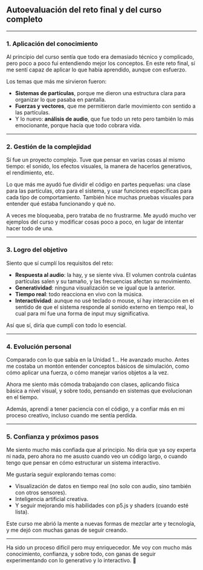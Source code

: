 ## Autoevaluación del reto final y del curso completo

---

### 1. Aplicación del conocimiento

Al principio del curso sentía que todo era demasiado técnico y complicado, pero poco a poco fui entendiendo mejor los conceptos. En este reto final, sí me sentí capaz de aplicar lo que había aprendido, aunque con esfuerzo.

Los temas que más me sirvieron fueron:

* **Sistemas de partículas**, porque me dieron una estructura clara para organizar lo que pasaba en pantalla.
* **Fuerzas y vectores**, que me permitieron darle movimiento con sentido a las partículas.
* Y lo nuevo: **análisis de audio**, que fue todo un reto pero también lo más emocionante, porque hacía que todo cobrara vida.

---

### 2. Gestión de la complejidad

Sí fue un proyecto complejo. Tuve que pensar en varias cosas al mismo tiempo: el sonido, los efectos visuales, la manera de hacerlos generativos, el rendimiento, etc.

Lo que más me ayudó fue dividir el código en partes pequeñas: una clase para las partículas, otra para el sistema, y usar funciones específicas para cada tipo de comportamiento. También hice muchas pruebas visuales para entender qué estaba funcionando y qué no.

A veces me bloqueaba, pero trataba de no frustrarme. Me ayudó mucho ver ejemplos del curso y modificar cosas poco a poco, en lugar de intentar hacer todo de una.

---

### 3. Logro del objetivo

Siento que sí cumplí los requisitos del reto:

* **Respuesta al audio**: la hay, y se siente viva. El volumen controla cuántas partículas salen y su tamaño, y las frecuencias afectan su movimiento.
* **Generatividad**: ninguna visualización se ve igual que la anterior.
* **Tiempo real**: todo reacciona en vivo con la música.
* **Interactividad**: aunque no usé teclado o mouse, sí hay interacción en el sentido de que el sistema responde al sonido externo en tiempo real, lo cual para mí fue una forma de input muy significativa.

Así que sí, diría que cumplí con todo lo esencial.

---

### 4. Evolución personal

Comparado con lo que sabía en la Unidad 1... He avanzado mucho. Antes me costaba un montón entender conceptos básicos de simulación, como cómo aplicar una fuerza, o cómo manejar varios objetos a la vez.

Ahora me siento más cómoda trabajando con clases, aplicando física básica a nivel visual, y sobre todo, pensando en sistemas que evolucionan en el tiempo.

Además, aprendí a tener paciencia con el código, y a confiar más en mi proceso creativo, incluso cuando me sentía perdida.

---

### 5. Confianza y próximos pasos

Me siento mucho más confiada que al principio. No diría que ya soy experta ni nada, pero ahora no me asusto cuando veo un código largo, o cuando tengo que pensar en cómo estructurar un sistema interactivo.

Me gustaría seguir explorando temas como:

* Visualización de datos en tiempo real (no solo con audio, sino también con otros sensores).
* Inteligencia artificial creativa.
* Y seguir mejorando mis habilidades con p5.js y shaders (cuando esté lista).

Este curso me abrió la mente a nuevas formas de mezclar arte y tecnología, y me dejó con muchas ganas de seguir creando.

---

Ha sido un proceso difícil pero muy enriquecedor. Me voy con mucho más conocimiento, confianza, y sobre todo, con ganas de seguir experimentando con lo generativo y lo interactivo. 🌟


